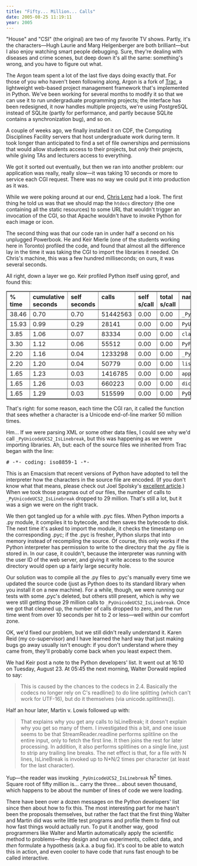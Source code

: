 ```yaml
---
title: "Fifty... Million... Calls"
date: 2005-08-25 11:19:11
year: 2005
---
```

"House" and "CSI" (the original) are two of my favorite TV shows.
Partly, it's the characters—Hugh Laurie and Marg Helgenberger are
both brilliant—but I also enjoy watching smart people debugging.
Sure, they're dealing with diseases and crime scenes, but deep down
it's all the same: something's wrong, and you have to figure out
what.

The Argon team spent a lot of the last five days doing exactly
that.  For those of you who haven't been following along, Argon is a
fork of <a href="http://projects.edgewall.com/trac">Trac</a>, a
lightweight web-based project management framework that's implemented
in Python.  We've been working for several months to modify it so that
we can use it to run undergraduate programming projects; the interface
has been redesigned, it now handles multiple projects, we're using
PostgreSQL instead of SQLite (partly for performance, and partly
because SQLite contains a synchronization bug), and so on.

A couple of weeks ago, we finally installed it on CDF, the
Computing Disciplines Facility servers that host undergraduate work
during term.  It took longer than anticipated to find a set of file
ownerships and permissions that would allow students access to their
projects, but <em>only</em> their projects, while giving TAs and
lecturers access to everything.

We got it sorted out eventually, but then we ran into another
problem: our application was really, really slow—it was taking 10
seconds or more to service each CGI request.  There was no way we
could put it into production as it was.

While we were poking around at our end, <a href="http://www.cmlenz.net">Chris Lenz</a> had a look.  The first
thing he told us was that we should map the <code>htdocs</code>
directory (the one containing all the static resources) to some URL
that wouldn't trigger an invocation of the CGI, so that Apache
wouldn't have to invoke Python for each image or icon.

The second thing was that our code ran in under half a second on
his unplugged Powerbook.  He and Keir Mierle (one of the students
working here in Toronto) profiled the code, and found that almost all
the difference lay in the time it was taking the CGI to import the
libraries it needed.  On Chris's machine, this was a few hundred
milliseconds; on ours, it was several seconds.

All right, down a layer we go.  Keir profiled Python itself using
gprof, and found this:
<table cellpadding="3" border="1">
<tr>
<th valign="top" align="left">% time</th>
<th valign="top" align="left">cumulative seconds</th>
<th valign="top" align="left">self seconds</th>
<th valign="top" align="left">calls</th>
<th valign="top" align="left">self s/call</th>
<th valign="top" align="left">total s/call</th>
<th valign="top" align="left">name</th>
</tr>
<tr>
<td>38.46</td>
<td>0.70</td>
<td>0.70</td>
<td>51442563</td>
<td>0.00</td>
<td>0.00</td>
<td><code>_PyUnicodeUCS2_IsLinebreak</code></td>
</tr>
<tr>
<td>15.93</td>
<td>0.99</td>
<td>0.29</td>
<td>28141</td>
<td>0.00</td>
<td>0.00</td>
<td><code>PyUnicodeUCS2_Splitlines</code></td>
</tr>
<tr>
<td>3.85</td>
<td>1.06</td>
<td>0.07</td>
<td>83334</td>
<td>0.00</td>
<td>0.00</td>
<td><code>classify</code></td>
</tr>
<tr>
<td>3.30</td>
<td>1.12</td>
<td>0.06</td>
<td>55512</td>
<td>0.00</td>
<td>0.00</td>
<td><code>PyFrame_New</code></td>
</tr>
<tr>
<td>2.20</td>
<td>1.16</td>
<td>0.04</td>
<td>1233298</td>
<td>0.00</td>
<td>0.00</td>
<td><code>_PyUnicode_New</code></td>
</tr>
<tr>
<td>2.20</td>
<td>1.20</td>
<td>0.04</td>
<td>50779</td>
<td>0.00</td>
<td>0.00</td>
<td><code>list_dealloc</code></td>
</tr>
<tr>
<td>1.65</td>
<td>1.23</td>
<td>0.03</td>
<td>1416785</td>
<td>0.00</td>
<td>0.00</td>
<td><code>app1</code></td>
</tr>
<tr>
<td>1.65</td>
<td>1.26</td>
<td>0.03</td>
<td>660223</td>
<td>0.00</td>
<td>0.00</td>
<td><code>dict_subscript</code></td>
</tr>
<tr>
<td>1.65</td>
<td>1.29</td>
<td>0.03</td>
<td>515599</td>
<td>0.00</td>
<td>0.00</td>
<td><code>PyDict_GetItem</code></td>
</tr>
</table>
That's right: for some reason, each time the CGI ran, it called the
function that sees whether a character is a Unicode end-of-line marker
50 million times.

Hm... If we were parsing XML or some other data files, I could see
why we'd call <code>_PyUnicodeUCS2_IsLinebreak</code>, but this was
happening as we were importing libraries.  Ah, but: each of the source
files we inherited from Trac began with the line:
<pre># -*- coding: iso8859-1 -*-</pre>
This is an Emacsism that recent versions of Python have adopted to
tell the interpreter how the characters in the source file are
encoded.  (If you don't know what that means, please check out Joel
Spolsky's <a href="http://www.joelonsoftware.com/articles/Unicode.html">excellent
article</a>.)  When we took those pragmas out of our files, the number
of calls to <code>_PyUnicodeUCS2_IsLinebreak</code> dropped to 29
million.  That's still a lot, but it was a sign we were on the right
track.

We then got tangled up for a while with .pyc files.  When Python
imports a .py module, it compiles it to bytecode, and then saves the
bytecode to disk.  The next time it's asked to import the module, it
checks the timestamp on the corresponding .pyc; if the .pyc is
fresher, Python slurps that into memory instead of recompiling the
source.  Of course, this only works if the Python interpreter has
permission to write to the directory that the .py file is stored in.
In our case, it couldn't, because the interpreter was running with
the user ID of the web server, and giving it write access to the
source directory would open up a fairly large security hole.

Our solution was to compile all the .py files to .pyc's manually
every time we updated the source code (just as Python does to its
standard library when you install it on a new machine).  For a while,
though, we were running our tests with some .pyc's deleted, but others
still present, which is why we were still getting those 29 million
calls to <code>_PyUnicodeUCS2_IsLinebreak</code>.  Once we got that
cleaned up, the number of calls dropped to zero, and the run time went
from over 10 seconds per hit to 2 or less—well within our comfort
zone.

OK, we'd fixed our problem, but we still didn't really understand
it.  Karen Reid (my co-supervisor) and I have learned the hard way
that just making bugs go away usually isn't enough: if you don't
understand where they came from, they'll probably come back when you
least expect them.

We had Keir post a note to the Python developers' list.  It went
out at 16:10 on Tuesday, August 23.  At 05:45 the next morning, Walter
Dorwald replied to say:
<blockquote>This is caused by the chances to the codecs in 2.4. Basically the codecs
no longer rely on C's readline() to do line splitting (which can't work
for UTF-16), but do it themselves (via unicode.splitlines()).</blockquote>
Half an hour later, Martin v. Lowis followed up with:
<blockquote>That explains why you get any calls to IsLineBreak; it doesn't explain
why you get so many of them.
I investigated this a bit, and one issue seems to be that
StreamReader.readline performs splitline on the entire input, only to
fetch the first line. It then joins the rest for later processing.
In addition, it also performs splitlines on a single line, just to
strip any trailing line breaks.
The net effect is that, for a file with N lines, IsLineBreak is invoked
up to N*N/2 times per character (at least for the last character).</blockquote>
Yup—the reader was invoking
<code>_PyUnicodeUCS2_IsLinebreak</code> N<sup>2</sup> times.  Square
root of fifty million is... carry the three... about seven thousand,
which happens to be about the number of lines of code we were
loading.

There have been over a dozen messages on the Python developers'
list since then about how to fix this.  The most interesting part for
me hasn't been the proposals themselves, but rather the fact that the
first thing Walter and Martin did was write little test programs and
profile them to find out how fast things would actually run.  To put
it another way, good programmers like Walter and Martin automatically
apply the scientific method to problems—they design and run
experiments, collect data, and <em>then</em> formulate a hypothesis
(a.k.a. a bug fix).  It's cool to be able to watch this in action, and
even cooler to have code that runs fast enough to be called
interactive.
